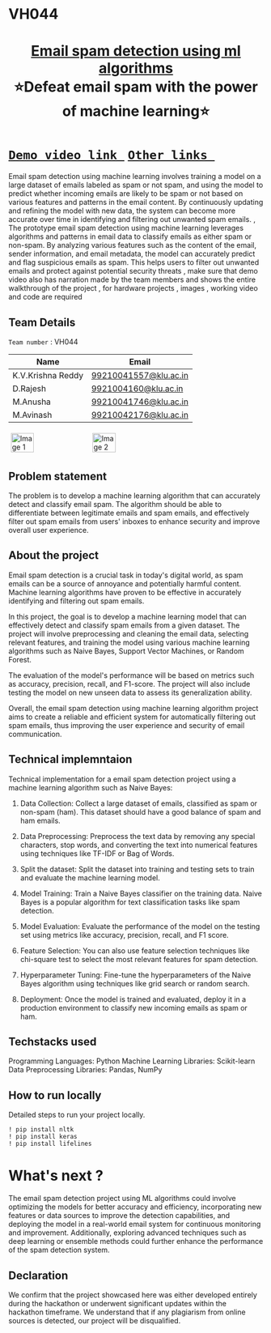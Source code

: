 # VH044
<h1 align="center" style="border-bottom: none">
    <b>
        <a href="https://www.google.com"> Email spam detection using ml algorithms </a><br>
    </b>
    ⭐️Defeat email spam with the power of machine learning⭐️ <br>
</h1>

#   [`Demo video link `](https://drive.google.com/file/d/1Px9iNomOugP-evuOW9Kr8Q7dDOZ35fNC/view?pli=1) [`Other links `](https://docs.google.com/presentation/d/1Q3j7M6oDn82u8Gkugo0LLQFCQjncN05L/edit?usp=drivesdk&ouid=100754435507059747674&rtpof=true&sd=true) 
Email spam detection using machine learning involves training a model on a large dataset of emails labeled as spam or not spam, and using the model to predict whether incoming emails are likely to be spam or not based on various features and patterns in the email content. By continuously updating and refining the model with new data, the system can become more accurate over time in identifying and filtering out unwanted spam emails. , The prototype email spam detection using machine learning leverages algorithms and patterns in email data to classify emails as either spam or non-spam. By analyzing various features such as the content of the email, sender information, and email metadata, the model can accurately predict and flag suspicious emails as spam. This helps users to filter out unwanted emails and protect against potential security threats , make sure that demo video also has narration made by the team members and shows the entire walkthrough of the project , for hardware projects , images , working video and code are required
## Team Details
`Team number` : VH044

| Name    | Email           |
|---------|-----------------|
| K.V.Krishna Reddy| 99210041557@klu.ac.in |
| D.Rajesh | 9921004160@klu.ac.in |
| M.Anusha | 99210041746@klu.ac.in |
| M.Avinash | 99210042176@klu.ac.in |


<div style="display: flex; flex-wrap: wrap;">
    <img src="https://github.com/Krishnakanumarla/VH044/assets/163702392/77c43c85-22bd-4c4e-9d1c-7795c68821e7" alt="Image 1" style="width: 30%; margin: 5px;">
    <img src="https://github.com/Krishnakanumarla/VH044/assets/163702392/edae6a32-0677-435f-994d-f876e84c8285" alt="Image 2" style="width: 30%; margin: 5px;">
</div>

## Problem statement 
The problem is to develop a machine learning algorithm that can accurately detect and classify email spam. The algorithm should be able to differentiate between legitimate emails and spam emails, and effectively filter out spam emails from users' inboxes to enhance security and improve overall user experience.
## About the project
Email spam detection is a crucial task in today's digital world, as spam emails can be a source of annoyance and potentially harmful content. Machine learning algorithms have proven to be effective in accurately identifying and filtering out spam emails.

In this project, the goal is to develop a machine learning model that can effectively detect and classify spam emails from a given dataset. The project will involve preprocessing and cleaning the email data, selecting relevant features, and training the model using various machine learning algorithms such as Naive Bayes, Support Vector Machines, or Random Forest.

The evaluation of the model's performance will be based on metrics such as accuracy, precision, recall, and F1-score. The project will also include testing the model on new unseen data to assess its generalization ability.

Overall, the email spam detection using machine learning algorithm project aims to create a reliable and efficient system for automatically filtering out spam emails, thus improving the user experience and security of email communication.

## Technical implemntaion 
Technical implementation for a email spam detection project using a machine learning algorithm such as Naive Bayes:

1. Data Collection: Collect a large dataset of emails, classified as spam or non-spam (ham). This dataset should have a good balance of spam and ham emails.

2. Data Preprocessing: Preprocess the text data by removing any special characters, stop words, and converting the text into numerical features using techniques like TF-IDF or Bag of Words.

3. Split the dataset: Split the dataset into training and testing sets to train and evaluate the machine learning model.

4. Model Training: Train a Naive Bayes classifier on the training data. Naive Bayes is a popular algorithm for text classification tasks like spam detection.

5. Model Evaluation: Evaluate the performance of the model on the testing set using metrics like accuracy, precision, recall, and F1 score.

6. Feature Selection: You can also use feature selection techniques like chi-square test to select the most relevant features for spam detection.

7. Hyperparameter Tuning: Fine-tune the hyperparameters of the Naive Bayes algorithm using techniques like grid search or random search.

8. Deployment: Once the model is trained and evaluated, deploy it in a production environment to classify new incoming emails as spam or ham.

## Techstacks used 
Programming Languages: Python
Machine Learning Libraries: Scikit-learn
Data Preprocessing Libraries: Pandas, NumPy

## How to run locally 
Detailed steps to run your project locally. 

```
! pip install nltk
! pip install keras
! pip install lifelines
```

# What's next ?
The email spam detection project using ML algorithms could involve optimizing the models for better accuracy and efficiency, incorporating new features or data sources to improve the detection capabilities, and deploying the model in a real-world email system for continuous monitoring and improvement. Additionally, exploring advanced techniques such as deep learning or ensemble methods could further enhance the performance of the spam detection system.

## Declaration
We confirm that the project showcased here was either developed entirely during the hackathon or underwent significant updates within the hackathon timeframe. We understand that if any plagiarism from online sources is detected, our project will be disqualified.
